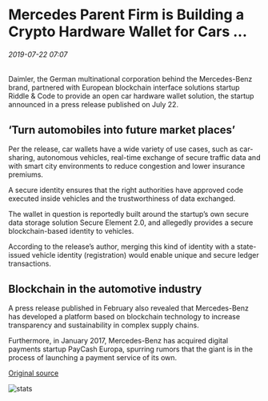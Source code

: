 # Mercedes Parent Firm is Building a Crypto Hardware Wallet for Cars ...

###### 2019-07-22 07:07

Daimler, the German multinational corporation behind the Mercedes-Benz brand, partnered with European blockchain interface solutions startup Riddle & Code to provide an open car hardware wallet solution, the startup announced in a press release published on July 22.

## ‘Turn automobiles into future market places’

Per the release, car wallets have a wide variety of use cases, such as car-sharing, autonomous vehicles, real-time exchange of secure traffic data and with smart city environments to reduce congestion and lower insurance premiums.

A secure identity ensures that the right authorities have approved code executed inside vehicles and the trustworthiness of data exchanged.

The wallet in question is reportedly built around the startup’s own secure data storage solution Secure Element 2.0, and allegedly provides a secure blockchain-based identity to vehicles.

According to the release’s author, merging this kind of identity with a state-issued vehicle identity (registration) would enable unique and secure ledger transactions.

## Blockchain in the automotive industry

A press release published in February also revealed that Mercedes-Benz has developed a platform based on blockchain technology to increase transparency and sustainability in complex supply chains.

Furthermore, in January 2017, Mercedes-Benz has acquired digital payments startup PayCash Europa, spurring rumors that the giant is in the process of launching a payment service of its own.

[Original source](https://cointelegraph.com/news/mercedes-parent-firm-is-building-a-crypto-hardware-wallet-for-cars)

![stats](https://c.statcounter.com/11760860/0/a89fa40b/1/ "stats")